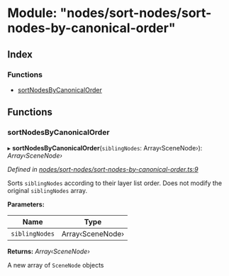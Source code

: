 
# Module: "nodes/sort-nodes/sort-nodes-by-canonical-order"

## Index

### Functions

* [sortNodesByCanonicalOrder](_nodes_sort_nodes_sort_nodes_by_canonical_order_.md#sortnodesbycanonicalorder)

## Functions

###  sortNodesByCanonicalOrder

▸ **sortNodesByCanonicalOrder**(`siblingNodes`: Array‹SceneNode›): *Array‹SceneNode›*

*Defined in [nodes/sort-nodes/sort-nodes-by-canonical-order.ts:9](https://github.com/yuanqing/create-figma-plugin/blob/master/packages/utilities/src/nodes/sort-nodes/sort-nodes-by-canonical-order.ts#L9)*

Sorts `siblingNodes` according to their layer list order. Does not modify
the original `siblingNodes` array.

**Parameters:**

Name | Type |
------ | ------ |
`siblingNodes` | Array‹SceneNode› |

**Returns:** *Array‹SceneNode›*

A new array of `SceneNode` objects
